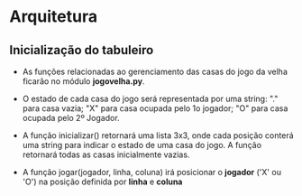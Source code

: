 # Arquitetura

## Inicialização do tabuleiro

* As funções relacionadas ao gerenciamento das casas do jogo da velha ficarão no módulo **jogovelha.py**.

* O estado de cada casa do jogo será representada por uma string: "." para casa vazia; "X" para casa ocupada pelo 1o jogador; "O" para casa ocupada pelo 2º Jogador.

* A função inicializar() retornará uma lista 3x3, onde cada posição conterá uma string para indicar o estado de uma casa do jogo. A função retornará todas as casas inicialmente vazias.

* A função jogar(jogador, linha, coluna) irá posicionar o **jogador** ('X' ou 'O') na posição definida por **linha** e **coluna**  
